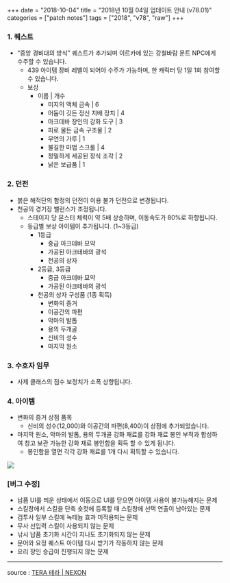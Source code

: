 +++
date = "2018-10-04"
title = "2018년 10월 04일 업데이트 안내 (v78.01)"
categories = ["patch notes"]
tags = ["2018", "v78", "raw"]
+++

### 1. 퀘스트
- “중앙 경비대의 방식” 퀘스트가 추가되며 이르카에 있는 강철바람 문트 NPC에게 수주할 수 있습니다.
  - 439 아이템 장비 레벨이 되어야 수주가 가능하며, 한 캐릭터 당 1일 1회 참여할 수 있습니다.
  - 보상
    - 이름 | 개수
      - 미지의 액체 금속 | 6
      - 어둠이 깃든 정신 지배 장치 | 4
      - 아크데바 장인의 강화 도구 | 3
      - 피로 물든 금속 구조물 | 2
      - 무언의 가루 | 1
      - 불길한 마법 스크롤 | 4
      - 정밀하게 세공된 장식 조각 | 2
      - 낡은 보급품 | 1

### 2. 던전
- 붉은 해적단의 함정의 던전이 이용 불가 던전으로 변경됩니다.
- 천공의 경기장 밸런스가 조정됩니다.
  - 스테이지 당 몬스터 체력이 약 5배 상승하며, 이동속도가 80%로 하향됩니다.
  - 등급별 보상 아이템이 추가됩니다. (1~3등급)
    - 1등급
      - 중급 아크데바 묘약
      - 가공된 아크테바의 광석
      - 천공의 상자
    - 2등급, 3등급
      - 중급 아크데바 묘약
      - 가공된 아크테바의 광석
    - 천공의 상자 구성품 (1종 획득)
      - 변화의 증거
      - 이공간의 파편
      - 악마의 발톱
      - 용의 두개골
      - 신비의 성수
      - 마지막 원소

### 3. 수호자 임무
- 사제 클래스의 점수 보정치가 소폭 상향됩니다.

### 4. 아이템
- 변화의 증거 상점 품목
  - 신비의 성수(12,000)와 이공간의 파편(8,400)이 상점에 추가되었습니다.
- 마지막 원소, 악마의 발톱, 용의 두개골 강화 재료를 강화 재료 봉인 부적과 합성하여 창고 보관 가능한 강화 재료 봉인함을 획득 할 수 있게 됩니다.
  - 봉인함을 열면 각각 강화 재료를 1개 다시 획득할 수 있습니다.

![](https://seraphinush-gaming.github.io/mysterium/images/patch-notes/2018-10-04-1.png)

### [버그 수정]
- 납품 UI를 띄운 상태에서 이동으로 UI를 닫으면 아이템 사용이 불가능해지는 문제
- 스킬창에서 스킬을 단축 숏컷에 등록할 때 스킬창에 선택 연출이 남아있는 문제
- 검투사 일부 스킬에 녹테늄 효과 미적용되는 문제
- 무사 선입력 스킬이 사용되지 않는 문제
- 낚시 납품 초기화 시간이 지나도 초기화되지 않는 문제
- 문어와 요정 퀘스트 아이템 다시 받기가 작동하지 않는 문제
- 요리 장인 승급이 진행되지 않는 문제

----

source : [TERA 테라 | NEXON](http://tera.nexon.com/news/update/view.aspx?n4articlesn=358)
